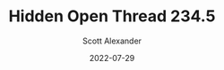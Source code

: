 ---
layout: podcast
title: "Hidden Open Thread 234.5"
author: Scott Alexander
description: https://astralcodexten.substack.com/p/hidden-open-thread-2345
date: 2022-07-29
length: 36684
duration: 9
guid: hidden-open-thread-2345
---